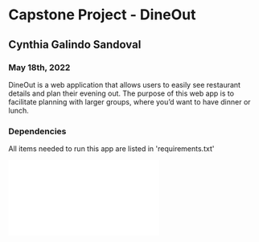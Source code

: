 # Capstone Project - DineOut
## Cynthia Galindo Sandoval
### May 18th, 2022

DineOut is a web application that allows users to easily see restaurant details and plan their evening out. The purpose of this web app is to facilitate planning with larger groups, where you’d want to have dinner or lunch.

### Dependencies 
All items needed to run this app are listed in 'requirements.txt'

![Capstone Poster](file:///C:/Users/cgalindosandoval/Downloads/cgalindosandoval_cins_poster.pdf?raw=true)
